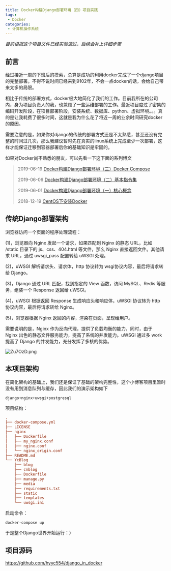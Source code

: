 ```yaml
---
title: Docker构建Django部署环境（四）项目实践
tags:
 - Docker
categories:
 - 计算机操作系统
---
```


*目前根据这个项目文件已经实验通过，后续会补上详细步骤*

## 前言
<!-- more -->
经过接近一周的下班后的摸索，总算是成功的利用docker完成了一个django项目的完整部署。不得不说时间已经来到9102年，不会一点docker的话，会给自己带来太多的局限。

相比于传统的部署方式，docker极大地简化了我们的工作。目前我所在的公司内，身为项目负责人的我，也兼顾了一些运维部署的工作。最近项目度过了密集的编码开发阶段，在项目部署阶段，安装系统、数据库、python、虚拟环境。。。真的是让我耗费了很多时间，这就是我为什么花了将近一周的业余时间研究docker的原因。

需要注意的是，如果你对django的传统的部署方式还是不太熟悉，甚至还没有完整的时间过几次，那么我建议暂时先在真实的linux系统上完成至少一次部署，这样才能保证迁移到容器部署后你的基础知识是牢固的。

如果对Docker尚不熟悉的朋友，可以先看一下这下面的系列博文

> 2019-06-19 [Docker构建Django部署环境（三）Docker Compose](https://huangyongchi.com/2019/06/19/Docker%20Compose%E7%AE%80%E4%BB%8B/)
>
> 2019-06-06 [Docker构建Django部署环境（二）基本指令集](https://huangyongchi.com/2019/06/06/docker%E6%8C%87%E4%BB%A4/)
>
> 2019-06-01 [Docker构建Django部署环境（一）核心概念](https://huangyongchi.com/2019/06/01/Docker%E4%B9%8B%E8%B7%AF%EF%BC%88%E4%B8%80%EF%BC%89%E4%B8%80%E4%BA%9B%E6%A6%82%E5%BF%B5/)
>
> 2018-12-19 [CentOS下安装Docker](https://huangyongchi.com/2018/12/19/%E4%BD%BF%E7%94%A8%20yum%20%E5%AE%89%E8%A3%85%EF%BC%88CentOS%207%E4%B8%8B%EF%BC%89/)

## 传统Django部署架构

浏览器访问一个页面的程序处理流程：

(1)，浏览器向 Nginx 发起一个请求，如果匹配到 Nginx 的静态 URL，比如 /static 目录下的 js、css、404.html 等文件，那么 Nginx 直接返回文件。其他请求 URL，通过 uwsgi_pass 配置转给 uWSGI 处理。

(2)，uWSGI 解析请求头、请求体，http 协议转为 wsgi协议内容，最后将请求转给 Django。

(3)，Django 通过 URL 匹配，找到指定的 View 函数，访问 MySQL、Redis 等服务，组装一个 Response 返回给 uWSGI。

(4)，uWSGI 根据返回 Response 生成响应头和响应体，uWSGI 协议转为 http 协议内容，最后将请求转给 Nginx。

(5)，浏览器根据 Nginx 返回的内容，渲染在页面，呈现给用户。

需要说明的是，Nginx 作为反向代理，提供了负载均衡的能力，同时，由于 Nginx 出色的静态文件服务能力，提高了系统的并发能力。uWSGI 通过多 work 提高了 Django 的并发能力，充分发挥了多核的优势。

![Zu7OzD.png](https://s2.ax1x.com/2019/06/28/Zu7OzD.png)

## 本项目架构

在简化架构的基础上，我们还是保证了基础的架构完整性，这个小博客项目里暂时没有用到消息队列与缓存，因此我们的演示架构如下

`django+nginx+uwsgi+postgresql`

项目结构：

``````ini
.
├── docker-compose.yml
├── LICENSE
├── nginx
│   ├── Dockerfile
│   ├── my_nginx.conf
│   ├── nginx.conf
│   └── nginx_origin.conf
├── README.md
└── YcBlog
    ├── blog
    ├── cnblog
    ├── Dockerfile
    ├── manage.py
    ├── media
    ├── requirements.txt
    ├── static
    ├── templates
    └── uwsgi.ini
``````

启动命令：

`docker-compose up`

于是整个Django世界开始运行：）

## 项目源码

<https://github.com/hyyc554/django_in_docker>

